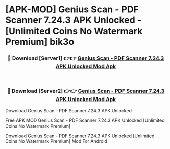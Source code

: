 # [APK-MOD] Genius Scan - PDF Scanner 7.24.3 APK Unlocked - [Unlimited Coins No Watermark Premium] bik3o



<div align="center">
<h3>🔴 Download [Server1] 👉👉 <a href="https://momento.my/?title=Genius_Scan_-_PDF_Scanner_7.24.3_APK_Unlocked">Genius Scan - PDF Scanner 7.24.3 APK Unlocked Mod Apk</a></h3><br>

<h3>🔴 Download [Server2] 👉👉 <a href="https://momento.my/?title=Genius_Scan_-_PDF_Scanner_7.24.3_APK_Unlocked">Genius Scan - PDF Scanner 7.24.3 APK Unlocked Mod Apk</a></h3>
</div>



Download Genius Scan - PDF Scanner 7.24.3 APK Unlocked 

Free APK MOD Genius Scan - PDF Scanner 7.24.3 APK Unlocked [Unlimited Coins No Watermark Premium]

Download Genius Scan - PDF Scanner 7.24.3 APK Unlocked [Unlimited Coins No Watermark Premium] Mod For Android

